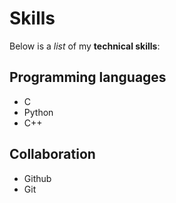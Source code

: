 # Skills

Below is a _list_ of my **technical skills**:

## Programming languages

- C
- Python
- C++

## Collaboration

- Github
- Git
